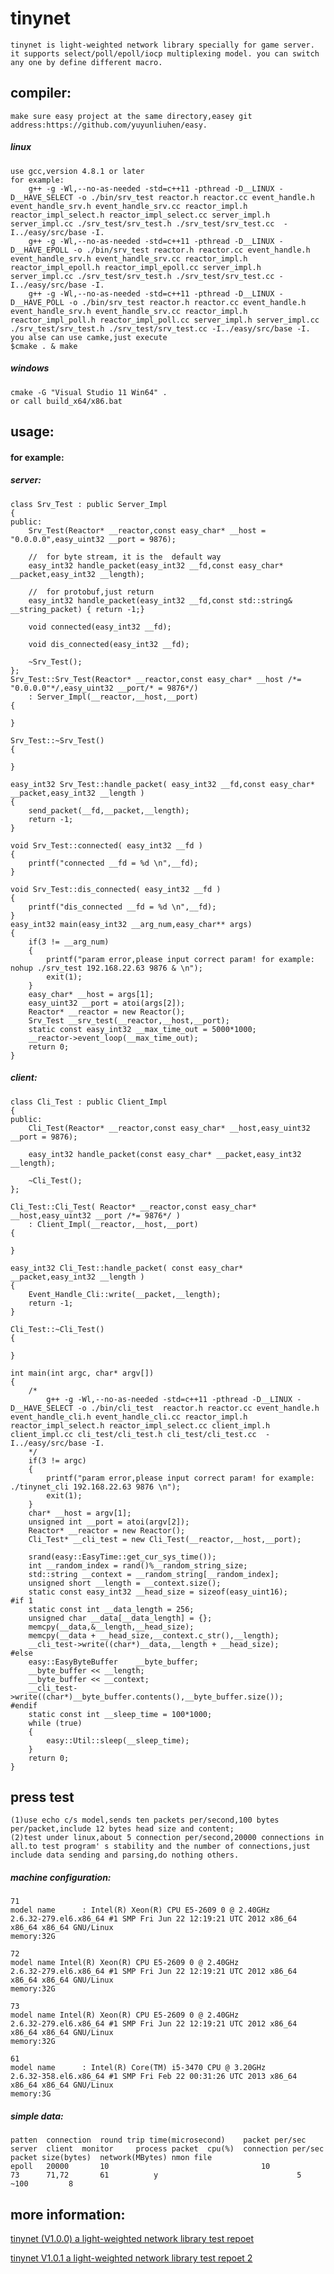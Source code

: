 tinynet
===
    tinynet is light-weighted network library specially for game server. it supports select/poll/epoll/iocp multiplexing model. you can switch any one by define different macro. 
	
compiler:
---
	make sure easy project at the same directory,easey git address:https://github.com/yuyunliuhen/easy.
##### linux
	use gcc,version 4.8.1 or later
	for example:
		g++ -g -Wl,--no-as-needed -std=c++11 -pthread -D__LINUX -D__HAVE_SELECT -o ./bin/srv_test reactor.h reactor.cc event_handle.h event_handle_srv.h event_handle_srv.cc reactor_impl.h reactor_impl_select.h reactor_impl_select.cc server_impl.h server_impl.cc ./srv_test/srv_test.h ./srv_test/srv_test.cc  -I../easy/src/base -I.
		g++ -g -Wl,--no-as-needed -std=c++11 -pthread -D__LINUX -D__HAVE_EPOLL -o ./bin/srv_test reactor.h reactor.cc event_handle.h event_handle_srv.h event_handle_srv.cc reactor_impl.h reactor_impl_epoll.h reactor_impl_epoll.cc server_impl.h server_impl.cc ./srv_test/srv_test.h ./srv_test/srv_test.cc -I../easy/src/base -I.
		g++ -g -Wl,--no-as-needed -std=c++11 -pthread -D__LINUX -D__HAVE_POLL -o ./bin/srv_test reactor.h reactor.cc event_handle.h event_handle_srv.h event_handle_srv.cc reactor_impl.h reactor_impl_poll.h reactor_impl_poll.cc server_impl.h server_impl.cc ./srv_test/srv_test.h ./srv_test/srv_test.cc -I../easy/src/base -I.
	you alse can use camke,just execute
	$cmake . & make 
##### windows
	cmake -G "Visual Studio 11 Win64" . 
	or call build_x64/x86.bat
	
usage:
---
#### for example:
##### server:
	class Srv_Test : public Server_Impl
	{
	public:
		Srv_Test(Reactor* __reactor,const easy_char* __host = "0.0.0.0",easy_uint32 __port = 9876);

		//	for byte stream, it is the  default way
		easy_int32 handle_packet(easy_int32 __fd,const easy_char* __packet,easy_int32 __length);

		//	for protobuf,just return
		easy_int32 handle_packet(easy_int32 __fd,const std::string& __string_packet) { return -1;}

		void connected(easy_int32 __fd);

		void dis_connected(easy_int32 __fd);

		~Srv_Test();
	};
	Srv_Test::Srv_Test(Reactor* __reactor,const easy_char* __host /*= "0.0.0.0"*/,easy_uint32 __port/* = 9876*/)
		: Server_Impl(__reactor,__host,__port) 
	{

	}

	Srv_Test::~Srv_Test()
	{

	}

	easy_int32 Srv_Test::handle_packet( easy_int32 __fd,const easy_char* __packet,easy_int32 __length )
	{
		send_packet(__fd,__packet,__length);
		return -1;
	}

	void Srv_Test::connected( easy_int32 __fd )
	{
		printf("connected __fd = %d \n",__fd);
	}

	void Srv_Test::dis_connected( easy_int32 __fd )
	{
		printf("dis_connected __fd = %d \n",__fd);
	}
	easy_int32 main(easy_int32 __arg_num,easy_char** args)
	{
		if(3 != __arg_num)
		{
			printf("param error,please input correct param! for example: nohup ./srv_test 192.168.22.63 9876 & \n");
			exit(1);
		}
		easy_char* __host = args[1];
		easy_uint32 __port = atoi(args[2]);
		Reactor* __reactor = new Reactor();
		Srv_Test __srv_test(__reactor,__host,__port);
		static const easy_int32 __max_time_out = 5000*1000;
		__reactor->event_loop(__max_time_out);
		return 0;
	}
##### client:
	class Cli_Test : public Client_Impl
	{
	public:
		Cli_Test(Reactor* __reactor,const easy_char* __host,easy_uint32 __port = 9876);

		easy_int32 handle_packet(const easy_char* __packet,easy_int32 __length);

		~Cli_Test();
	};
	
	Cli_Test::Cli_Test( Reactor* __reactor,const easy_char* __host,easy_uint32 __port /*= 9876*/ )
		: Client_Impl(__reactor,__host,__port)
	{

	}

	easy_int32 Cli_Test::handle_packet( const easy_char* __packet,easy_int32 __length )
	{
		Event_Handle_Cli::write(__packet,__length);
		return -1;
	}

	Cli_Test::~Cli_Test()
	{

	}

	int main(int argc, char* argv[])
	{
		/*
			g++ -g -Wl,--no-as-needed -std=c++11 -pthread -D__LINUX -D__HAVE_SELECT -o ./bin/cli_test  reactor.h reactor.cc event_handle.h event_handle_cli.h event_handle_cli.cc reactor_impl.h reactor_impl_select.h reactor_impl_select.cc client_impl.h client_impl.cc cli_test/cli_test.h cli_test/cli_test.cc  -I../easy/src/base -I.
		*/
		if(3 != argc)
		{
			printf("param error,please input correct param! for example: ./tinynet_cli 192.168.22.63 9876 \n");
			exit(1);
		}
		char* __host = argv[1];
		unsigned int __port = atoi(argv[2]);
		Reactor* __reactor = new Reactor();
		Cli_Test* __cli_test = new Cli_Test(__reactor,__host,__port);
		
		srand(easy::EasyTime::get_cur_sys_time());
		int __random_index = rand()%__random_string_size;
		std::string __context = __random_string[__random_index];
		unsigned short __length = __context.size();
		static const easy_int32 __head_size = sizeof(easy_uint16);
	#if 1
		static const int __data_length = 256;
		unsigned char __data[__data_length] = {};
		memcpy(__data,&__length,__head_size);
		memcpy(__data + __head_size,__context.c_str(),__length);
		__cli_test->write((char*)__data,__length + __head_size);
	#else
		easy::EasyByteBuffer	__byte_buffer;
		__byte_buffer << __length;
		__byte_buffer << __context;
		__cli_test->write((char*)__byte_buffer.contents(),__byte_buffer.size());
	#endif
		static const int __sleep_time = 100*1000;
		while (true)
		{
			easy::Util::sleep(__sleep_time);
		}
		return 0;
	}

press test
---
	(1)use echo c/s model,sends ten packets per/second,100 bytes per/packet,include 12 bytes head size and content;
	(2)test under linux,about 5 connection per/second,20000 connections in all.to test program' s stability and the number of connections,just include data sending and parsing,do nothing others.
	
##### machine configuration:
	71
	model name      : Intel(R) Xeon(R) CPU E5-2609 0 @ 2.40GHz
	2.6.32-279.el6.x86_64 #1 SMP Fri Jun 22 12:19:21 UTC 2012 x86_64 x86_64 x86_64 GNU/Linux	
	memory:32G

	72
	model name Intel(R) Xeon(R) CPU E5-2609 0 @ 2.40GHz
	2.6.32-279.el6.x86_64 #1 SMP Fri Jun 22 12:19:21 UTC 2012 x86_64 x86_64 x86_64 GNU/Linux
	memory:32G
	
	73
	model name Intel(R) Xeon(R) CPU E5-2609 0 @ 2.40GHz
	2.6.32-279.el6.x86_64 #1 SMP Fri Jun 22 12:19:21 UTC 2012 x86_64 x86_64 x86_64 GNU/Linux
	memory:32G

	61
	model name      : Intel(R) Core(TM) i5-3470 CPU @ 3.20GHz
	2.6.32-358.el6.x86_64 #1 SMP Fri Feb 22 00:31:26 UTC 2013 x86_64 x86_64 x86_64 GNU/Linux
	memory:3G

##### simple data:
	patten	connection	round trip time(microsecond)	packet per/sec	 	server	client	monitor		process packet	cpu(%)	connection per/sec	packet size(bytes)	network(MBytes)	nmon file		
	epoll 	20000		10									10				73		71,72		61			y								5				~100		 8
	
more information:
---
[tinynet (V1.0.0) a light-weighted network library test repoet](http://blog.chinaunix.net/uid-8625039-id-4337909.html)
		 
[tinynet V1.0.1 a light-weighted network library test repoet 2](http://blog.chinaunix.net/uid-8625039-id-4351041.html)
    
    

